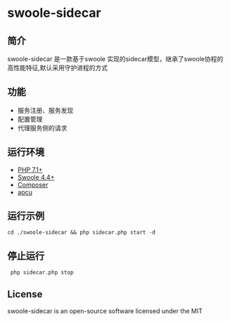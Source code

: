 # swoole-sidecar
 
## 简介

swoole-sidecar 是一款基于swoole 实现的sidecar模型，继承了swoole协程的高性能特征,默认采用守护进程的方式


## 功能

- 服务注册、服务发现
- 配置管理
- 代理服务侧的请求

## 运行环境

- [PHP 7.1+](https://github.com/php/php-src/releases)
- [Swoole 4.4+](https://github.com/swoole/swoole-src/releases)
- [Composer](https://getcomposer.org/)
- [apcu](https://github.com/krakjoe/apcu)

## 运行示例
```
cd ./swoole-sidecar && php sidecar.php start -d
```

## 停止运行
```
 php sidecar.php stop
```

## License

swoole-sidecar is an open-source software licensed under the MIT